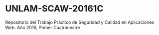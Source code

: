# UNLAM-SCAW-20161C
Repositorio del Trabajo Práctico de Seguridad y Calidad en Aplicaciones Web. Año 2016, Primer Cuatrimestre
